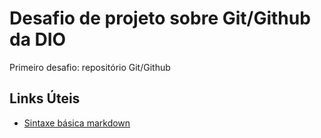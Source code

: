 # Desafio de projeto sobre Git/Github da DIO
Primeiro desafio: repositório Git/Github

## Links Úteis
 - [Sintaxe básica markdown](https://www.markdownguide.org)
